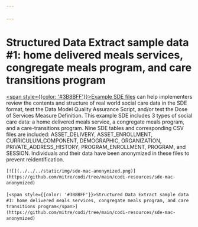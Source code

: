 ```yaml
---

---
```


# Structured Data Extract sample data #1: home delivered meals services, congregate meals program, and care transitions program

[<span style={{color: '#3B8BFF'}}>Example SDE files</span>](https://github.com/mitre/codi/tree/main/codi-resources/sde-mac-anonymized) can help implementers review the contents and structure of real world social care data in the SDE format, test the Data Model Quality Assurance Script, and/or test the Dose of Services Measure Definition. This example SDE includes 3 types of social care data: a home delivered meals service, a congregate meals program, and a care-transitions program. Nine SDE tables and corresponding CSV files are included:  ASSET_DELIVERY, ASSET_ENROLLMENT, CURRICULUM_COMPONENT, DEMOGRAPHIC, ORGANIZATION, PRIVATE_ADDRESS_HISTORY, PROGRAM_ENROLLMENT, PROGRAM, and SESSION. Individuals and their data have been anonymized in these files to prevent reidentification.

<div style={{width: '250px' }}>

    [![](../../../static/img/sde-mac-anonymized.png)](https://github.com/mitre/codi/tree/main/codi-resources/sde-mac-anonymized)

    [<span style={{color: '#3B8BFF'}}>Structured Data Extract sample data #1: home delivered meals services, congregate meals program, and care transitions program</span>](https://github.com/mitre/codi/tree/main/codi-resources/sde-mac-anonymized)
</div>